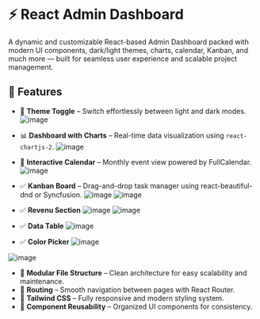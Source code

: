 # ⚡ React Admin Dashboard

A dynamic and customizable React-based Admin Dashboard packed with modern UI components, dark/light themes, charts, calendar, Kanban, and much more — built for seamless user experience and scalable project management.

## 🚀 Features

- 🔄 **Theme Toggle** – Switch effortlessly between light and dark modes.
  ![image](https://github.com/user-attachments/assets/cda9dbf4-319f-4893-9320-d90422a480bd)

- 📊 **Dashboard with Charts** – Real-time data visualization using `react-chartjs-2`.
![image](https://github.com/user-attachments/assets/dfe6d9f6-742e-462e-a839-db6d1a73ed0b)

- 📅 **Interactive Calendar** – Monthly event view powered by FullCalendar.
![image](https://github.com/user-attachments/assets/cecedd09-78c6-4230-9480-d989c4daabbe)

- ✅ **Kanban Board** – Drag-and-drop task manager using react-beautiful-dnd or Syncfusion.
![image](https://github.com/user-attachments/assets/9634ec94-d587-48ae-9ca3-9c505fdcd100)
![image](https://github.com/user-attachments/assets/8b152e41-76cf-44e4-aaea-744be3a6364e)

- ✅ **Revenu Section**
![image](https://github.com/user-attachments/assets/85785036-37f7-46d1-8921-80367e8203ea)
![image](https://github.com/user-attachments/assets/eb46ae3e-1868-47b8-b5c5-1c7fa32a620a)

- ✅ **Data Table**
![image](https://github.com/user-attachments/assets/2cafe709-a7b7-40a6-919e-acdfb6f08f26)

- ✅ **Color Picker**
![image](https://github.com/user-attachments/assets/89003b89-84b0-448a-a19f-2a6d6c7483ea)

![image](https://github.com/user-attachments/assets/f2594732-f0d5-4e83-b26f-cc66f2f1fc94)


- 📁 **Modular File Structure** – Clean architecture for easy scalability and maintenance.
- 📌 **Routing** – Smooth navigation between pages with React Router.
- 🎨 **Tailwind CSS** – Fully responsive and modern styling system.
- 🧩 **Component Reusability** – Organized UI components for consistency.

